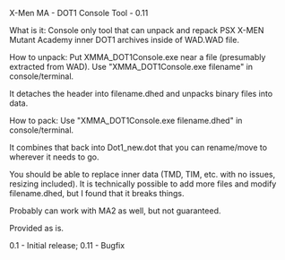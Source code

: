 X-Men MA - DOT1 Console Tool - 0.11

What is it:
Console only tool that can unpack and repack PSX X-MEN Mutant Academy inner DOT1 archives inside of WAD.WAD file.

How to unpack:
Put XMMA_DOT1Console.exe near a file (presumably extracted from WAD).
Use "XMMA_DOT1Console.exe filename" in console/terminal.

It detaches the header into filename.dhed and unpacks binary files into data.

How to pack:
Use "XMMA_DOT1Console.exe filename.dhed" in console/terminal.

It combines that back into Dot1_new.dot that you can rename/move to wherever it needs to go.

You should be able to replace inner data (TMD, TIM, etc. with no issues, resizing included).
It is technically possible to add more files and modify filename.dhed, but I found that it breaks things.

Probably can work with MA2 as well, but not guaranteed.

Provided as is.

0.1 - Initial release; 0.11 - Bugfix 

